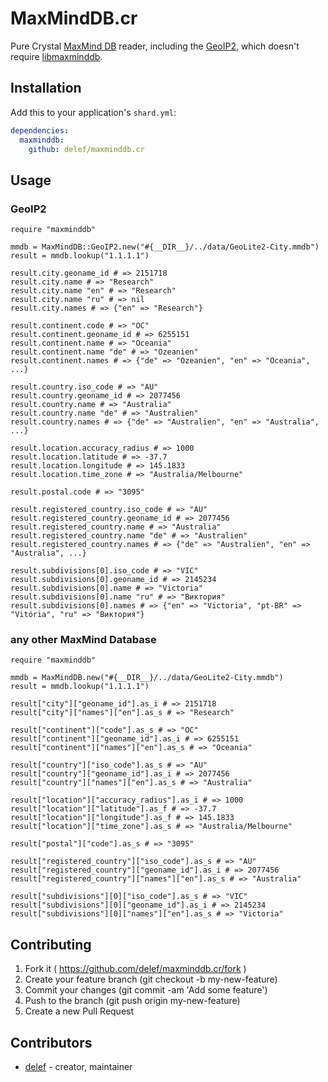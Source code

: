# MaxMindDB.cr

Pure Crystal [MaxMind DB](http://maxmind.github.io/MaxMind-DB/) reader, including the [GeoIP2](http://dev.maxmind.com/geoip/geoip2/downloadable/), which doesn't require [libmaxminddb](https://github.com/maxmind/libmaxminddb).

## Installation

Add this to your application's `shard.yml`:

```yaml
dependencies:
  maxminddb:
    github: delef/maxminddb.cr
```

## Usage

### GeoIP2
```crystal
require "maxminddb"

mmdb = MaxMindDB::GeoIP2.new("#{__DIR__}/../data/GeoLite2-City.mmdb")
result = mmdb.lookup("1.1.1.1")

result.city.geoname_id # => 2151718
result.city.name # => "Research"
result.city.name "en" # => "Research"
result.city.name "ru" # => nil
result.city.names # => {"en" => "Research"}

result.continent.code # => "OC"
result.continent.geoname_id # => 6255151
result.continent.name # => "Oceania"
result.continent.name "de" # => "Ozeanien"
result.continent.names # => {"de" => "Ozeanien", "en" => "Oceania", ...}

result.country.iso_code # => "AU"
result.country.geoname_id # => 2077456
result.country.name # => "Australia"
result.country.name "de" # => "Australien"
result.country.names # => {"de" => "Australien", "en" => "Australia", ...}

result.location.accuracy_radius # => 1000
result.location.latitude # => -37.7
result.location.longitude # => 145.1833
result.location.time_zone # => "Australia/Melbourne"

result.postal.code # => "3095"

result.registered_country.iso_code # => "AU"
result.registered_country.geoname_id # => 2077456
result.registered_country.name # => "Australia"
result.registered_country.name "de" # => "Australien"
result.registered_country.names # => {"de" => "Australien", "en" => "Australia", ...}

result.subdivisions[0].iso_code # => "VIC"
result.subdivisions[0].geoname_id # => 2145234
result.subdivisions[0].name # => "Victoria"
result.subdivisions[0].name "ru" # => "Виктория"
result.subdivisions[0].names # => {"en" => "Victoria", "pt-BR" => "Vitória", "ru" => "Виктория"}
```

### any other MaxMind Database

```crystal
require "maxminddb"

mmdb = MaxMindDB.new("#{__DIR__}/../data/GeoLite2-City.mmdb")
result = mmdb.lookup("1.1.1.1")

result["city"]["geoname_id"].as_i # => 2151718
result["city"]["names"]["en"].as_s # => "Research"

result["continent"]["code"].as_s # => "OC"
result["continent"]["geoname_id"].as_i # => 6255151
result["continent"]["names"]["en"].as_s # => "Oceania"

result["country"]["iso_code"].as_s # => "AU"
result["country"]["geoname_id"].as_i # => 2077456
result["country"]["names"]["en"].as_s # => "Australia"

result["location"]["accuracy_radius"].as_i # => 1000
result["location"]["latitude"].as_f # => -37.7
result["location"]["longitude"].as_f # => 145.1833
result["location"]["time_zone"].as_s # => "Australia/Melbourne"

result["postal"]["code"].as_s # => "3095"

result["registered_country"]["iso_code"].as_s # => "AU"
result["registered_country"]["geoname_id"].as_i # => 2077456
result["registered_country"]["names"]["en"].as_s # => "Australia"

result["subdivisions"][0]["iso_code"].as_s # => "VIC"
result["subdivisions"][0]["geoname_id"].as_i # => 2145234
result["subdivisions"][0]["names"]["en"].as_s # => "Victoria"
```

## Contributing

1. Fork it ( https://github.com/delef/maxminddb.cr/fork )
2. Create your feature branch (git checkout -b my-new-feature)
3. Commit your changes (git commit -am 'Add some feature')
4. Push to the branch (git push origin my-new-feature)
5. Create a new Pull Request

## Contributors

- [delef](https://github.com/delef) - creator, maintainer
